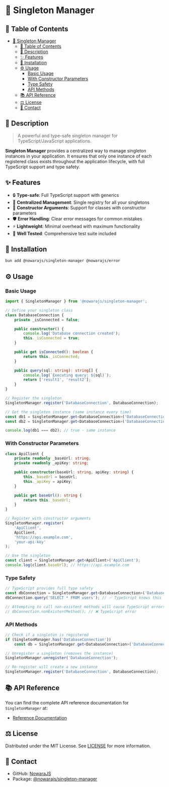# 🎯 Singleton Manager

## 📌 Table of Contents

- [🎯 Singleton Manager](#-singleton-manager)
	- [📌 Table of Contents](#-table-of-contents)
	- [📝 Description](#-description)
	- [✨ Features](#-features)
	- [🔧 Installation](#-installation)
	- [⚙️ Usage](#-usage)
		- [Basic Usage](#basic-usage)
		- [With Constructor Parameters](#with-constructor-parameters)
		- [Type Safety](#type-safety)
		- [API Methods](#api-methods)
	- [📚 API Reference](#-api-reference)
	- [⚖️ License](#-license)
	- [📧 Contact](#-contact)

## 📝 Description

> A powerful and type-safe singleton manager for TypeScript/JavaScript applications.

**Singleton Manager** provides a centralized way to manage singleton instances in your application. It ensures that only one instance of each registered class exists throughout the application lifecycle, with full TypeScript support and type safety.

## ✨ Features

- 🔒 **Type-safe**: Full TypeScript support with generics
- 🎯 **Centralized Management**: Single registry for all your singletons
- 🔧 **Constructor Arguments**: Support for classes with constructor parameters
- 🛡️ **Error Handling**: Clear error messages for common mistakes
- ⚡ **Lightweight**: Minimal overhead with maximum functionality
- 🧪 **Well Tested**: Comprehensive test suite included

## 🔧 Installation

```bash
bun add @nowarajs/singleton-manager @nowarajs/error
```

## ⚙️ Usage

### Basic Usage

```typescript
import { SingletonManager } from '@nowarajs/singleton-manager';

// Define your singleton class
class DatabaseConnection {
	private _isConnected = false;

	public constructor() {
		console.log('Database connection created');
		this._isConnected = true;
	}

	public get isConnected(): boolean {
		return this._isConnected;
	}

	public query(sql: string): string[] {
		console.log(`Executing query: ${sql}`);
		return ['result1', 'result2'];
	}
}

// Register the singleton
SingletonManager.register('DatabaseConnection', DatabaseConnection);

// Get the singleton instance (same instance every time)
const db1 = SingletonManager.get<DatabaseConnection>('DatabaseConnection');
const db2 = SingletonManager.get<DatabaseConnection>('DatabaseConnection');

console.log(db1 === db2); // true - same instance
```

### With Constructor Parameters

```typescript
class ApiClient {
	private readonly _baseUrl: string;
	private readonly _apiKey: string;

	public constructor(baseUrl: string, apiKey: string) {
		this._baseUrl = baseUrl;
		this._apiKey = apiKey;
	}

	public get baseUrl(): string {
		return this._baseUrl;
	}
}

// Register with constructor arguments
SingletonManager.register(
	'ApiClient', 
	ApiClient, 
	'https://api.example.com', 
	'your-api-key'
);

// Use the singleton
const client = SingletonManager.get<ApiClient>('ApiClient');
console.log(client.baseUrl); // https://api.example.com
```

### Type Safety

```typescript
// TypeScript provides full type safety
const dbConnection = SingletonManager.get<DatabaseConnection>('DatabaseConnection');
dbConnection.query('SELECT * FROM users'); // ✅ TypeScript knows this method exists

// Attempting to call non-existent methods will cause TypeScript errors
// dbConnection.nonExistentMethod(); // ❌ TypeScript error
```

### API Methods

```typescript
// Check if a singleton is registered
if (SingletonManager.has('DatabaseConnection'))
	const db = SingletonManager.get<DatabaseConnection>('DatabaseConnection');

// Unregister a singleton (removes the instance)
SingletonManager.unregister('DatabaseConnection');

// Re-register will create a new instance
SingletonManager.register('DatabaseConnection', DatabaseConnection);
```

## 📚 API Reference

You can find the complete API reference documentation for `SingletonManager` at:

- [Reference Documentation](https://nowarajs.github.io/singleton-manager/)

## ⚖️ License

Distributed under the MIT License. See [LICENSE](./LICENSE) for more information.

## 📧 Contact

- GitHub: [NowaraJS](https://github.com/NowaraJS)
- Package: [@nowarajs/singleton-manager](https://www.npmjs.com/package/@nowarajs/singleton-manager)

